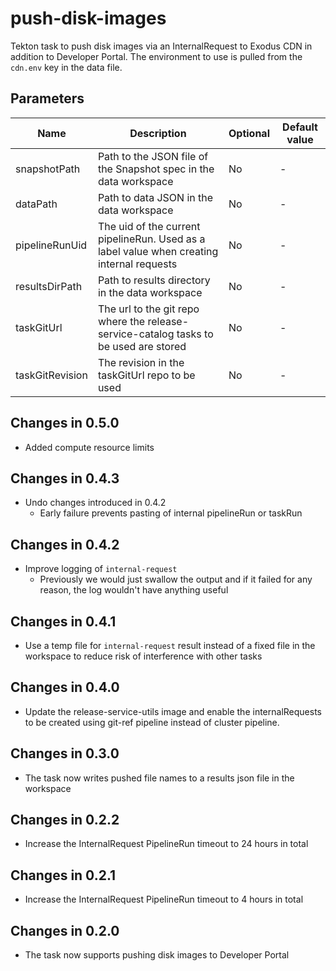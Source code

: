 # push-disk-images

Tekton task to push disk images via an InternalRequest to Exodus CDN in addition to Developer Portal.
The environment to use is pulled from the `cdn.env` key in the data file.

## Parameters

| Name                     | Description                                                                               | Optional | Default value |
|--------------------------|-------------------------------------------------------------------------------------------|----------|---------------|
| snapshotPath             | Path to the JSON file of the Snapshot spec in the data workspace                          | No       | -             |
| dataPath                 | Path to data JSON in the data workspace                                                   | No       | -             |
| pipelineRunUid           | The uid of the current pipelineRun. Used as a label value when creating internal requests | No       | -             |
| resultsDirPath           | Path to results directory in the data workspace                                           | No       | -             |
| taskGitUrl               | The url to the git repo where the release-service-catalog tasks to be used are stored     | No       | -             |
| taskGitRevision          | The revision in the taskGitUrl repo to be used                                            | No       | -             |

## Changes in 0.5.0
* Added compute resource limits

## Changes in 0.4.3
* Undo changes introduced in 0.4.2
  * Early failure prevents pasting of internal pipelineRun or taskRun

## Changes in 0.4.2
* Improve logging of `internal-request`
  * Previously we would just swallow the output and if it failed for any reason, the log wouldn't have anything useful

## Changes in 0.4.1
* Use a temp file for `internal-request` result instead of a fixed file in the workspace to reduce risk
  of interference with other tasks

## Changes in 0.4.0
* Update the release-service-utils image and enable the internalRequests
  to be created using git-ref pipeline instead of cluster pipeline.

## Changes in 0.3.0
* The task now writes pushed file names to a results json file in the workspace

## Changes in 0.2.2
* Increase the InternalRequest PipelineRun timeout to 24 hours in total

## Changes in 0.2.1
* Increase the InternalRequest PipelineRun timeout to 4 hours in total

## Changes in 0.2.0
* The task now supports pushing disk images to Developer Portal
